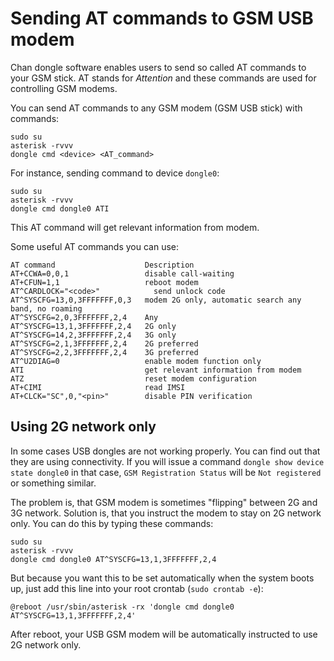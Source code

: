 # Sending AT commands to GSM USB modem
Chan dongle software enables users to send so called AT commands to your GSM stick. AT stands for *Attention* and these commands are used for controlling GSM modems.

You can send AT commands to any GSM modem (GSM USB stick) with commands:
```
sudo su
asterisk -rvvv
dongle cmd <device> <AT_command>
```

For instance, sending command to device `dongle0`:
```
sudo su
asterisk -rvvv
dongle cmd dongle0 ATI
```
This AT command will get relevant information from modem.

Some useful AT commands you can use:
```
AT command	                  Description
AT+CCWA=0,0,1                 disable call-waiting
AT+CFUN=1,1                   reboot modem
AT^CARDLOCK="<code>"	        send unlock code
AT^SYSCFG=13,0,3FFFFFFF,0,3   modem 2G only, automatic search any band, no roaming
AT^SYSCFG=2,0,3FFFFFFF,2,4    Any
AT^SYSCFG=13,1,3FFFFFFF,2,4   2G only
AT^SYSCFG=14,2,3FFFFFFF,2,4   3G only
AT^SYSCFG=2,1,3FFFFFFF,2,4    2G preferred
AT^SYSCFG=2,2,3FFFFFFF,2,4    3G preferred
AT^U2DIAG=0                   enable modem function only
ATI                           get relevant information from modem
ATZ                           reset modem configuration
AT+CIMI                       read IMSI
AT+CLCK="SC",0,"<pin>"        disable PIN verification
```

## Using 2G network only

In some cases USB dongles are not working properly. You can find out that they are using connectivity. If you will issue a command `dongle show device state dongle0` in that case, `GSM Registration Status` will be `Not registered` or something similar.

The problem is, that GSM modem is sometimes "flipping" between 2G and 3G network. Solution is, that you instruct the modem to stay on 2G network only. You can do this by typing these commands:
```
sudo su
asterisk -rvvv
dongle cmd dongle0 AT^SYSCFG=13,1,3FFFFFFF,2,4
```

But because you want this to be set automatically when the system boots up, just add this line into your root crontab (`sudo crontab -e`):
```
@reboot /usr/sbin/asterisk -rx 'dongle cmd dongle0 AT^SYSCFG=13,1,3FFFFFFF,2,4'
```

After reboot, your USB GSM modem will be automatically instructed to use 2G network only.
